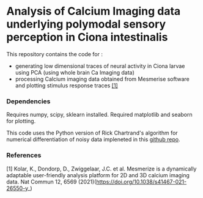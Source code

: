 # Analysis of Calcium Imaging data underlying polymodal sensory perception in Ciona intestinalis

This repository contains the code for :
- generating low dimensional traces of neural activity in Ciona larvae using PCA (using whole brain Ca Imaging data)
- processing Calcium imaging data obtained from Mesmerise software and plotting stimulus response traces [[1]](#1)   

### Dependencies
Requires numpy, scipy, sklearn installed. Required matplotlib and seaborn for plotting.

This code uses the Python version of Rick Chartrand's algorithm for numerical differentiation of noisy data impleneted in this [github repo](https://github.com/stur86/tvregdiff).

### References
<a id="1">[1]</a> 
Kolar, K., Dondorp, D., Zwiggelaar, J.C. et al. Mesmerize is a dynamically adaptable user-friendly analysis platform for 2D and 3D calcium imaging data. Nat Commun 12, 6569 (2021)(https://doi.org/10.1038/s41467-021-26550-y_)

